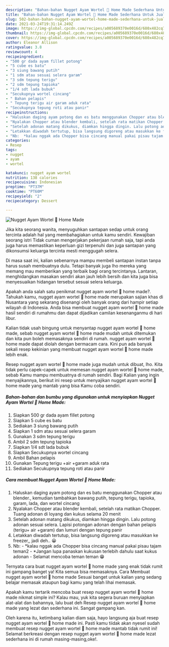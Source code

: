 ```yaml
---
description: "Bahan-bahan Nugget Ayam Wortel 🥕 Home Made Sederhana Untuk Jualan"
title: "Bahan-bahan Nugget Ayam Wortel 🥕 Home Made Sederhana Untuk Jualan"
slug: 502-bahan-bahan-nugget-ayam-wortel-home-made-sederhana-untuk-jualan
date: 2021-03-24T19:31:14.249Z
image: https://img-global.cpcdn.com/recipes/a005689370e0016d/680x482cq70/nugget-ayam-wortel-🥕-home-made-foto-resep-utama.jpg
thumbnail: https://img-global.cpcdn.com/recipes/a005689370e0016d/680x482cq70/nugget-ayam-wortel-🥕-home-made-foto-resep-utama.jpg
cover: https://img-global.cpcdn.com/recipes/a005689370e0016d/680x482cq70/nugget-ayam-wortel-🥕-home-made-foto-resep-utama.jpg
author: Eleanor Allison
ratingvalue: 3.8
reviewcount: 4
recipeingredient:
- "500 gr dada ayam fillet potong"
- "5 cube es batu"
- "3 siung bawang putih"
- "1 sdm atau sesuai selera garam"
- "3 sdm tepung terigu"
- "2 sdm tepung tapioka"
- "1/4 sdt lada bubuk"
- "Secukupnya wortel cincang"
- " Bahan pelapis"
- " Tepung terigu air garam aduk rata"
- "Secukupnya tepung roti atau panir"
recipeinstructions:
- "Haluskan daging ayam potong dan es batu menggunakan Chopper atau blender., kemudian tambahkan bawang putih, tepung terigu, tapioka, garam, lada, dan wortel cincang"
- "Nyalakan Chopper atau blender kembali, setelah rata matikan Chopper. Tuang adonan di loyang dan kukus selama 20 menit"
- "Setelah adonan matang dikukus, diamkan hingga dingin. Lalu potong adonan sesuai selera. Lapisi potongan adonan dengan bahan pelapis (terigu+ air +garam) dan lumuri dengan tepung panir"
- "Letakkan diwadah tertutup, bisa langsung digoreng atau masukkan ke freezer,, jadi deh.. 😀"
- "Nb:  *kalau nggak ada Chopper bisa cincang manual pakai pisau tajam teman2 *Jangan lupa panaskan kukusan terlebih dahulu saat kukus adonan Selamat mencoba teman teman 😁"
categories:
- Resep
tags:
- nugget
- ayam
- wortel

katakunci: nugget ayam wortel 
nutrition: 138 calories
recipecuisine: Indonesian
preptime: "PT37M"
cooktime: "PT60M"
recipeyield: "2"
recipecategory: Dessert

---
```



![Nugget Ayam Wortel 🥕 Home Made](https://img-global.cpcdn.com/recipes/a005689370e0016d/680x482cq70/nugget-ayam-wortel-🥕-home-made-foto-resep-utama.jpg)

Jika kita seorang wanita, menyuguhkan santapan sedap untuk orang tercinta adalah hal yang membahagiakan untuk kamu sendiri. Kewajiban seorang istri Tidak cuman mengerjakan pekerjaan rumah saja, tapi anda juga harus memastikan keperluan gizi terpenuhi dan juga santapan yang dikonsumsi keluarga tercinta mesti menggugah selera.

Di masa  saat ini, kalian sebenarnya mampu membeli santapan instan tanpa harus susah membuatnya dulu. Tetapi banyak juga lho mereka yang memang mau memberikan yang terbaik bagi orang tercintanya. Lantaran, menghidangkan masakan sendiri akan jauh lebih bersih dan kita juga bisa menyesuaikan hidangan tersebut sesuai selera keluarga. 



Apakah anda salah satu penikmat nugget ayam wortel 🥕 home made?. Tahukah kamu, nugget ayam wortel 🥕 home made merupakan sajian khas di Nusantara yang sekarang disenangi oleh banyak orang dari hampir setiap wilayah di Indonesia. Anda bisa membuat nugget ayam wortel 🥕 home made hasil sendiri di rumahmu dan dapat dijadikan camilan kesenanganmu di hari libur.

Kalian tidak usah bingung untuk menyantap nugget ayam wortel 🥕 home made, sebab nugget ayam wortel 🥕 home made mudah untuk ditemukan dan kita pun boleh memasaknya sendiri di rumah. nugget ayam wortel 🥕 home made dapat diolah dengan bermacam cara. Kini pun ada banyak sekali resep kekinian yang membuat nugget ayam wortel 🥕 home made lebih enak.

Resep nugget ayam wortel 🥕 home made juga mudah untuk dibuat, lho. Kita tidak perlu capek-capek untuk memesan nugget ayam wortel 🥕 home made, sebab Kamu mampu membuatnya di rumah sendiri. Bagi Kalian yang ingin menyajikannya, berikut ini resep untuk menyajikan nugget ayam wortel 🥕 home made yang mantab yang bisa Kamu coba sendiri.

<!--inarticleads1-->

##### Bahan-bahan dan bumbu yang digunakan untuk menyiapkan Nugget Ayam Wortel 🥕 Home Made:

1. Siapkan 500 gr dada ayam fillet potong
1. Siapkan 5 cube es batu
1. Sediakan 3 siung bawang putih
1. Siapkan 1 sdm atau sesuai selera garam
1. Gunakan 3 sdm tepung terigu
1. Ambil 2 sdm tepung tapioka
1. Siapkan 1/4 sdt lada bubuk
1. Siapkan Secukupnya wortel cincang
1. Ambil  Bahan pelapis
1. Gunakan  Tepung terigu +air +garam aduk rata
1. Sediakan Secukupnya tepung roti atau panir




<!--inarticleads2-->

##### Cara membuat Nugget Ayam Wortel 🥕 Home Made:

1. Haluskan daging ayam potong dan es batu menggunakan Chopper atau blender., kemudian tambahkan bawang putih, tepung terigu, tapioka, garam, lada, dan wortel cincang
1. Nyalakan Chopper atau blender kembali, setelah rata matikan Chopper. Tuang adonan di loyang dan kukus selama 20 menit
1. Setelah adonan matang dikukus, diamkan hingga dingin. Lalu potong adonan sesuai selera. Lapisi potongan adonan dengan bahan pelapis (terigu+ air +garam) dan lumuri dengan tepung panir
1. Letakkan diwadah tertutup, bisa langsung digoreng atau masukkan ke freezer,, jadi deh.. 😀
1. Nb:  - *kalau nggak ada Chopper bisa cincang manual pakai pisau tajam teman2 - *Jangan lupa panaskan kukusan terlebih dahulu saat kukus adonan - Selamat mencoba teman teman 😁




Ternyata cara buat nugget ayam wortel 🥕 home made yang enak tidak rumit ini gampang banget ya! Kita semua bisa memasaknya. Cara Membuat nugget ayam wortel 🥕 home made Sesuai banget untuk kalian yang sedang belajar memasak ataupun bagi kamu yang telah lihai memasak.

Apakah kamu tertarik mencoba buat resep nugget ayam wortel 🥕 home made nikmat simple ini? Kalau mau, yuk kita segera buruan menyiapkan alat-alat dan bahannya, lalu buat deh Resep nugget ayam wortel 🥕 home made yang lezat dan sederhana ini. Sangat gampang kan. 

Oleh karena itu, ketimbang kalian diam saja, hayo langsung aja buat resep nugget ayam wortel 🥕 home made ini. Pasti kamu tiidak akan nyesel sudah membuat resep nugget ayam wortel 🥕 home made mantab tidak rumit ini! Selamat berkreasi dengan resep nugget ayam wortel 🥕 home made lezat sederhana ini di rumah masing-masing,oke!.

